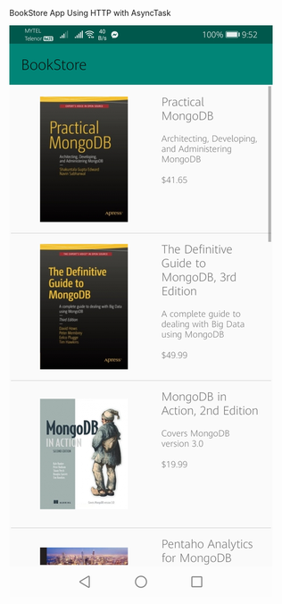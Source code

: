 BookStore App 
Using HTTP with AsyncTask 

[![SC2 Video](/screenshots/a.jpg)](/screenshots/myVideo.mp4)
